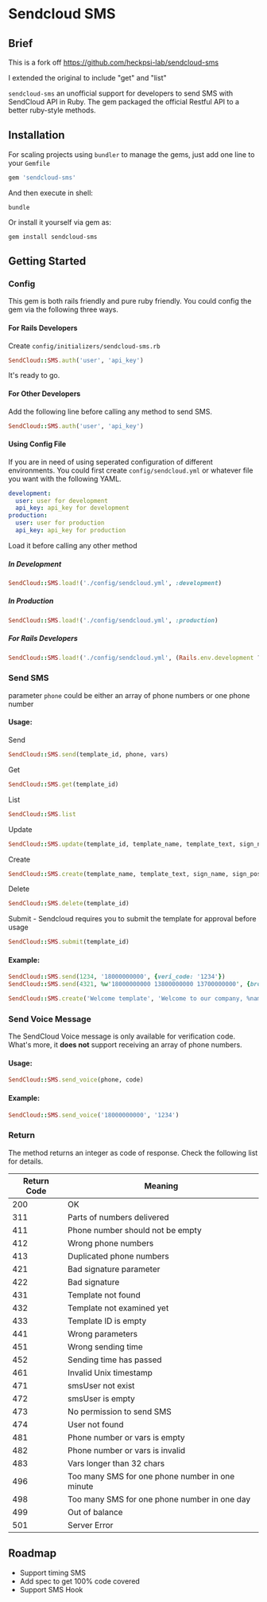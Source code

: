 # Sendcloud SMS
## Brief

This is a fork off https://github.com/heckpsi-lab/sendcloud-sms

I extended the original to include "get" and "list"

`sendcloud-sms` an unofficial support for developers to send SMS with SendCloud API in Ruby. The gem packaged the official Restful API to a better ruby-style methods.

## Installation

For scaling projects using `bundler` to manage the gems, just add one line to your `Gemfile`

```ruby
gem 'sendcloud-sms'
```

And then execute in shell:

```shell
bundle
```

Or install it yourself via gem as:

```shell
gem install sendcloud-sms
```

## Getting Started

### Config

This gem is both rails friendly and pure ruby friendly. You could config the gem via the following three ways.

#### For Rails Developers

Create `config/initializers/sendcloud-sms.rb`

```ruby
SendCloud::SMS.auth('user', 'api_key')
```

It's ready to go.

#### For Other Developers

Add the following line before calling any method to send SMS.

```ruby
SendCloud::SMS.auth('user', 'api_key')
```

#### Using Config File

If you are in need of using seperated configuration of different environments. You could first create `config/sendcloud.yml` or whatever file you want with the following YAML.

```yaml
development:
  user: user for development
  api_key: api_key for development
production:
  user: user for production
  api_key: api_key for production
```

Load it before calling any other method

##### In Development

```ruby
SendCloud::SMS.load!('./config/sendcloud.yml', :development)
```

##### In Production

```ruby
SendCloud::SMS.load!('./config/sendcloud.yml', :production)
```

##### For Rails Developers

```ruby
SendCloud::SMS.load!('./config/sendcloud.yml', (Rails.env.development ? :development: :production))
```

### Send SMS

parameter `phone` could be either an array of phone numbers or one phone number

#### Usage:
Send
```ruby
SendCloud::SMS.send(template_id, phone, vars)
```

Get
```ruby
SendCloud::SMS.get(template_id)
```

List
```ruby
SendCloud::SMS.list
```

Update
```ruby
SendCloud::SMS.update(template_id, template_name, template_text, sign_name, sign_position_str, sms_type_str)
```

Create
```ruby
SendCloud::SMS.create(template_name, template_text, sign_name, sign_position_str, sms_type_str)
```

Delete
```ruby
SendCloud::SMS.delete(template_id)
```

Submit - Sendcloud requires you to submit the template for approval before usage
```ruby
SendCloud::SMS.submit(template_id)
```

#### Example:

```ruby
SendCloud::SMS.send(1234, '18000000000', {veri_code: '1234'})
SendCloud::SMS.send(4321, %w'18000000000 13800000000 13700000000', {broadcast: 'Hello SMS!'})

SendCloud::SMS.create('Welcome template', 'Welcome to our company, %name%!', 'Signature name', 0, 1)
```

### Send Voice Message

The SendCloud Voice message is only available for verification code. What's more, it **does not** support receiving an array of phone numbers.

#### Usage:

```ruby
SendCloud::SMS.send_voice(phone, code)
```

#### Example:

```ruby
SendCloud::SMS.send_voice('18000000000', '1234')
```

### Return

The method returns an integer as code of response. Check the following list for details.

| Return Code | Meaning                                  |
| ----------- | ---------------------------------------- |
| 200         | OK                                       |
| 311         | Parts of numbers delivered               |
| 411         | Phone number should not be empty         |
| 412         | Wrong phone numbers                      |
| 413         | Duplicated phone numbers                 |
| 421         | Bad signature parameter                  |
| 422         | Bad signature                            |
| 431         | Template not found                       |
| 432         | Template not examined yet                |
| 433         | Template ID is empty                     |
| 441         | Wrong parameters                         |
| 451         | Wrong sending time                       |
| 452         | Sending time has passed                  |
| 461         | Invalid Unix timestamp                   |
| 471         | smsUser not exist                        |
| 472         | smsUser is empty                         |
| 473         | No permission to send SMS                |
| 474         | User not found                           |
| 481         | Phone number or vars is empty            |
| 482         | Phone number or vars is invalid          |
| 483         | Vars longer than 32 chars                |
| 496         | Too many SMS for one phone number in one minute |
| 498         | Too many SMS for one phone number in one day |
| 499         | Out of balance                           |
| 501         | Server Error                             |

## Roadmap

- Support timing SMS
- Add spec to get 100% code covered
- Support SMS Hook